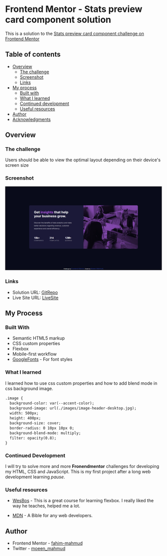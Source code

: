 # Frontend Mentor - Stats preview card component solution

This is a solution to the [Stats preview card component challenge on Frontend Mentor](https://www.frontendmentor.io/challenges/stats-preview-card-component-8JqbgoU62)

## Table of contents

- [Overview](#overview)
  - [The challenge](#the-challenge)
  - [Screenshot](#screenshot)
  - [Links](#links)
- [My process](#my-process)
  - [Built with](#built-with)
  - [What I learned](#what-i-learned)
  - [Continued development](#continued-development)
  - [Useful resources](#useful-resources)
- [Author](#author)
- [Acknowledgments](#acknowledgments)

## Overview

### The challenge

Users should be able to view the optimal layout depending on their device's screen size

### Screenshot

![Desktop-View](./screenshots/Stats-preview-card-component-Desktop.png)

### Links

- Solution URL: [GitRepo](https://github.com/moeen-mahmud/stats-preview-card-component)
- Live Site URL: [LiveSite](https://moeen-stats-preview-card-component.netlify.app/)

## My Process

### Built With

- Semantic HTML5 markup
- CSS custom properties
- Flexbox
- Mobile-first workflow
- [GoogleFonts](https://fonts.google.com/) - For font styles

### What I learned

I learned how to use css custom properties and how to add blend mode in css background image.

```
.image {
  background-color: var(--accent-color);
  background-image: url(./images/image-header-desktop.jpg);
  width: 500px;
  height: 400px;
  background-size: cover;
  border-radius: 0 10px 10px 0;
  background-blend-mode: multiply;
  filter: opacity(0.8);
}
```

### Continued Development

I will try to solve more and more **Fronendmentor** challenges for developing my HTML, CSS and JavaScript. This is my first project after a long web development learning _pause_.

### Useful resources

- [WesBos](https://flexbox.io/) - This is a great course for learning flexbox. I really liked the way he teaches, helped me a lot.

- [MDN](https://developer.mozilla.org/en-US/) - A Bible for any web developers.

## Author

- Frontend Mentor - [fahim-mahmud](https://www.frontendmentor.io/profile/fahim-mahmud)
- Twitter - [moeen_mahmud](https://twitter.com/moeen_mahmud)
